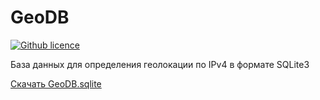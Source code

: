 # GeoDB

[![Github licence](https://img.shields.io/github/license/tenrok/geodb)](https://raw.githubusercontent.com/tenrok/geodb/main/LICENSE)

База данных для определения геолокации по IPv4 в формате SQLite3

[Скачать GeoDB.sqlite](https://github.com/tenrok/GeoDB/raw/main/GeoDB.sqlite)
